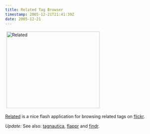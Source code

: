 ```yaml
---
title: Related Tag Browser
timestamp: 2005-12-21T21:41:39Z
date: 2005-12-21
---
```


<a href="http://www.airtightinteractive.com/projects/related_tag_browser/app/">
<img src="http://blog.whatfettle.com/related.png" height="247" width="300" border="0" hspace="4" vspace="4" alt="Related" /></a>
<p><a href="http://www.airtightinteractive.com/projects/related_tag_browser/app/">Related</a> is a nice flash application for browsing related tags on <a href="http://www.flickr.com">flickr</a>.</p>
<p><i>Update:</i> See also: <a href="http://www.quasimondo.com/tagnautica.php">tagnautica</a>, <a href="http://www.bcdef.org/flappr/">flappr</a> and <a href="http://www.forestandthetrees.com/findr/">findr</a>.</p>

